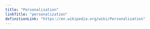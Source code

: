 ```yaml
---
title: "Personalization"
linkTitle: "personalization"
definitionLink: "https://en.wikipedia.org/wiki/Personalization"
---
```

